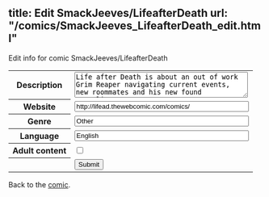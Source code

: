 title: Edit SmackJeeves/LifeafterDeath
url: "/comics/SmackJeeves_LifeafterDeath_edit.html"
---
Edit info for comic SmackJeeves/LifeafterDeath

<form name="comic" action="http://gaepostmail.appspot.com/comic/" method="post">
<table class="comicinfo">
<tr>
<th>Description</th><td><textarea name="description" cols="40" rows="3">Life after Death is about an out of work Grim Reaper navigating current events, new roommates and his new found mortality...</textarea></td>
</tr>
<tr>
<th>Website</th><td><input type="text" name="url" value="http://lifead.thewebcomic.com/comics/" size="40"/></td>
</tr>
<tr>
<th>Genre</th><td><input type="text" name="genre" value="Other" size="40"/></td>
</tr>
<tr>
<th>Language</th><td><input type="text" name="language" value="English" size="40"/></td>
</tr>
<tr>
<th>Adult content</th><td><input type="checkbox" name="adult" value="adult" /></td>
</tr>
<tr>
<th></th><td>
<input type="hidden" name="comic" value="SmackJeeves_LifeafterDeath" />
<input type="submit" name="submit" value="Submit" />
</td>
</tr>
</table>
</form>

Back to the [comic](SmackJeeves_LifeafterDeath.html).
